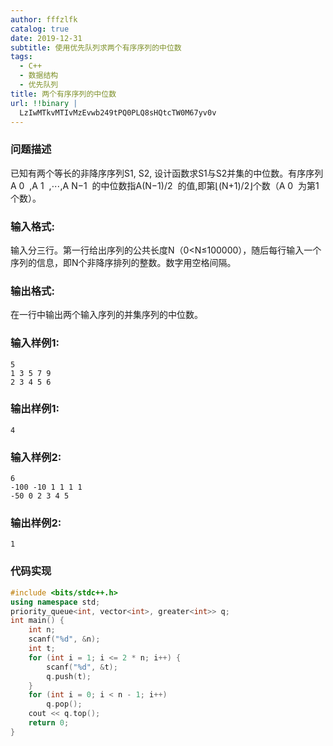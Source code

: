 ```yaml
---
author: fffzlfk
catalog: true
date: 2019-12-31
subtitle: 使用优先队列求两个有序序列的中位数
tags:
  - C++
  - 数据结构
  - 优先队列
title: 两个有序序列的中位数
url: !!binary |
  LzIwMTkvMTIvMzEvwb249tPQ0PLQ8sHQtcTW0M67yv0v
---
```


### 问题描述
已知有两个等长的非降序序列S1, S2, 设计函数求S1与S2并集的中位数。有序序列A
​0
​​ ,A
​1
​​ ,⋯,A
​N−1
​​ 的中位数指A
​(N−1)/2
​​ 的值,即第⌊(N+1)/2⌋个数（A
​0
​​ 为第1个数）。

### 输入格式:
输入分三行。第一行给出序列的公共长度N（0<N≤100000），随后每行输入一个序列的信息，即N个非降序排列的整数。数字用空格间隔。

### 输出格式:
在一行中输出两个输入序列的并集序列的中位数。

### 输入样例1:
```
5
1 3 5 7 9
2 3 4 5 6
```


### 输出样例1:
```
4
```


### 输入样例2:
```
6
-100 -10 1 1 1 1
-50 0 2 3 4 5
```


### 输出样例2:
```
1
```

### 代码实现
```cpp
#include <bits/stdc++.h>
using namespace std;
priority_queue<int, vector<int>, greater<int>> q;
int main() {
    int n;
    scanf("%d", &n);
    int t;
    for (int i = 1; i <= 2 * n; i++) {
        scanf("%d", &t);
        q.push(t);
    }
    for (int i = 0; i < n - 1; i++)
        q.pop();
    cout << q.top();
    return 0;
}
```